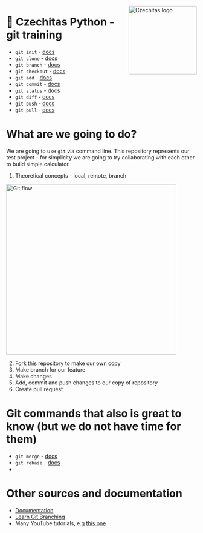 <a href="https://www.czechitas.cz/"><img align="right" src="https://cdn.myshoptet.com/usr/www.shop-czechitas.cz/user/logos/logo.png" alt="Czechitas logo" width="180"/></a> 

# 🐍 Czechitas Python - git training

- `git init` - [docs](https://git-scm.com/docs/git-init)
- `git clone` - [docs](https://git-scm.com/docs/git-clone)
- `git branch` - [docs](https://git-scm.com/docs/git-branch)
- `git checkout` - [docs](https://git-scm.com/docs/git-checkout)
- `git add` - [docs](https://git-scm.com/docs/git-add)
- `git commit` - [docs](https://git-scm.com/docs/git-commit)
- `git status` - [docs](https://git-scm.com/docs/git-status)
- `git diff` - [docs](https://git-scm.com/docs/git-diff)
- `git push` - [docs](https://git-scm.com/docs/git-push)
- `git pull` - [docs](https://git-scm.com/docs/git-pull)

# What are we going to do?
We are going to use `git` via command line. This repository represents our test project - for simplicity we are going to try collaborating with each other to build simple calculator.

1. Theoretical concepts - local, remote, branch
<img src="https://res.cloudinary.com/practicaldev/image/fetch/s--M_fHUEqA--/c_limit%2Cf_auto%2Cfl_progressive%2Cq_auto%2Cw_880/https://thepracticaldev.s3.amazonaws.com/i/128hsgntnsu9bww0y8sz.png" alt="Git flow" width="450"/>

2. Fork this repository to make our own copy
3. Make branch for our feature
4. Make changes
5. Add, commit and push changes to our copy of repository
6. Create pull request

# Git commands that also is great to know (but we do not have time for them)
- `git merge` - [docs](https://git-scm.com/docs/git-merge)
- `git rebase` - [docs](https://git-scm.com/docs/git-rebase)
- ...

# Other sources and documentation
- [Documentation](https://git-scm.com/doc)
- [Learn Git Branching](https://learngitbranching.js.org/)
- Many YouTube tutorials, e.g [this one](https://youtu.be/8JJ101D3knE)
